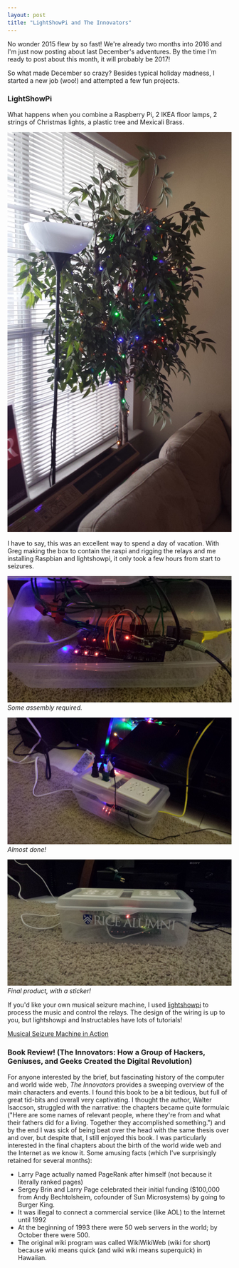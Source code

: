```yaml
---
layout: post
title: "LightShowPi and The Innovators"
---
```


No wonder 2015 flew by so fast! We're already two months into 2016 and I'm just now posting about last December's adventures. By the time I'm ready to post about this month, it will probably be 2017!

So what made December so crazy? Besides typical holiday madness, I started a new job (woo!) and attempted a few fun projects.

### LightShowPi

What happens when you combine a Raspberry Pi, 2 IKEA floor lamps, 2 strings of Christmas lights, a plastic tree and
Mexicali Brass.

![The unsuspecting victims...](../images/raspi_christmas/20151224_130855.jpg)

I have to say, this was an excellent way to spend a day of vacation. With Greg making the box to contain the raspi and rigging the relays and me installing Raspbian and lightshowpi, it only took a few hours from start to seizures. 

![raspi1](../images/raspi_christmas/20151224_210503.jpg)
*Some assembly required.*

![raspi2](../images/raspi_christmas/20151224_210520.jpg)
*Almost done!*

![raspi3](../images/raspi_christmas/20151226_164336.jpg)
*Final product, with a sticker!*

If you'd like your own musical seizure machine, I used [lightshowpi](http://lightshowpi.org/getting-started/) to process the music and control the relays. The design of the wiring is up to you, but lightshowpi and Instructables have lots of tutorials!

[Musical Seizure Machine in Action](https://photos.google.com/share/AF1QipM7SB9wDJo67B2TLoAI5jUDCiRyFOPB0zVsx1tHRncSx96PfEDNYI83E8qAVT1gHA/photo/AF1QipPADg--vG8MM7UWdia5aj4rfBJKrjf8L04TJ2dN?key=cWFMSFhocDg3dlc5NnZIU2FLSkJEeldSLVh4UTZn)

### Book Review! (The Innovators: How a Group of Hackers, Geniuses, and Geeks Created the Digital Revolution)
For anyone interested by the brief, but fascinating history of the computer and world wide web, _The Innovators_ provides a sweeping overview of the main characters and events. I found this book to be a bit tedious, but full of great tid-bits and overall very captivating. I thought the author, Walter Isaccson, struggled with the narrative: the chapters became quite formulaic ("Here are some names of relevant people, where they're from and what their fathers did for a living. Together they accomplished something.") and by the end I was sick of being beat over the head with the same thesis over and over, but despite that, I still enjoyed this book. I was particularly interested in the final chapters about the birth of the world wide web and the Internet as we know it. Some amusing facts (which I've surprisingly retained for several months):

  * Larry Page actually named PageRank after himself (not because it literally ranked pages)
  * Sergey Brin and Larry Page celebrated their initial funding ($100,000 from Andy Bechtolsheim, cofounder of Sun Microsystems) by going to Burger King.
  * It was illegal to connect a commercial service (like AOL) to the Internet until 1992
  * At the beginning of 1993 there were 50 web servers in the world; by October there were 500.
  * The original wiki program was called WikiWikiWeb (wiki for short) because wiki means quick (and wiki wiki means superquick) in Hawaiian.

